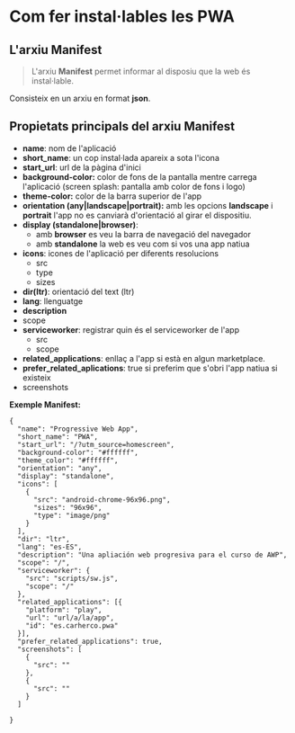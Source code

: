 # Com fer instal·lables les PWA

## L'arxiu Manifest

> L'arxiu **Manifest** permet informar al disposiu que la web és instal·lable.

Consisteix en un arxiu en format **json**.

## Propietats principals del arxiu Manifest

* **name**: nom de l'aplicació
* **short_name**: un cop instal·lada apareix a sota l'icona
* **start_url**: url de la pàgina d'inici
* **background-color:** color de fons de la pantalla mentre carrega l'aplicació (screen splash: pantalla amb color de fons i logo)
* **theme-color:** color de la barra superior de l'app
* **orientation (any|landscape|portrait):** amb les opcions **landscape** i **portrait** l'app no es canviarà d'orientació al girar el dispositiu.
* **display (standalone|browser)**: 
  * amb **browser** es veu la barra de navegació del navegador 
  * amb **standalone** la web es veu com si vos una app natiua
* **icons**: icones de l'aplicació per diferents resolucions
  * src
  * type
  * sizes
* **dir(ltr)**: orientació del text (ltr)
* **lang**: llenguatge
* **description**
* scope
* **serviceworker**: registrar quin és el serviceworker de l'app
  * src
  * scope
* **related_applications**: enllaç a l'app si està en algun marketplace.
* **prefer_related_aplications**: true si preferim que s'obri l'app natiua si existeix
* screenshots

**Exemple Manifest:**

```
{
  "name": "Progressive Web App",
  "short_name": "PWA",
  "start_url": "/?utm_source=homescreen",
  "background-color": "#ffffff",
  "theme_color": "#ffffff",
  "orientation": "any",
  "display": "standalone",
  "icons": [
    {
      "src": "android-chrome-96x96.png",
      "sizes": "96x96",
      "type": "image/png"
    }
  ],
  "dir": "ltr",
  "lang": "es-ES",
  "description": "Una apliación web progresiva para el curso de AWP",
  "scope": "/",
  "serviceworker": {
    "src": "scripts/sw.js",
    "scope": "/"
  },
  "related_applications": [{
    "platform": "play",
    "url": "url/a/la/app",
    "id": "es.carherco.pwa"
  }],
  "prefer_related_applications": true,
  "screenshots": [
    {
      "src": ""
    },
    {
      "src": ""
    }
  ]

}
```

